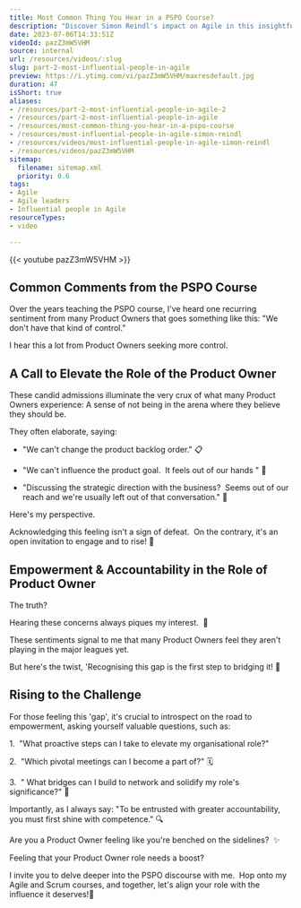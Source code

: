 ```yaml
---
title: Most Common Thing You Hear in a PSPO Course?
description: "Discover Simon Reindl's impact on Agile in this insightful short! Join Martin Hinshelwood as he highlights key figures in Scrum and Agile. #Agile #Scrum"
date: 2023-07-06T14:33:51Z
videoId: pazZ3mW5VHM
source: internal
url: /resources/videos/:slug
slug: part-2-most-influential-people-in-agile
preview: https://i.ytimg.com/vi/pazZ3mW5VHM/maxresdefault.jpg
duration: 47
isShort: true
aliases:
- /resources/part-2-most-influential-people-in-agile-2
- /resources/part-2-most-influential-people-in-agile
- /resources/most-common-thing-you-hear-in-a-pspo-course
- /resources/most-influential-people-in-agile-simon-reindl
- /resources/videos/most-influential-people-in-agile-simon-reindl
- /resources/videos/pazZ3mW5VHM
sitemap:
  filename: sitemap.xml
  priority: 0.6
tags:
- Agile
- Agile leaders
- Influential people in Agile
resourceTypes:
- video

---
```

{{< youtube pazZ3mW5VHM >}}

## Common Comments from the PSPO Course

Over the years teaching the PSPO course, I've heard one recurring sentiment from many Product Owners that goes something like this: "We don't have that kind of control."

I hear this a lot from Product Owners seeking more control.

## A Call to Elevate the Role of the Product Owner

These candid admissions illuminate the very crux of what many Product Owners experience: A sense of not being in the arena where they believe they should be.

They often elaborate, saying:

- "We can't change the product backlog order." 📋

- "We can't influence the product goal.  It feels out of our hands " 🎯

- "Discussing the strategic direction with the business?  Seems out of our reach and we're usually left out of that conversation." 🚫

Here's my perspective.   

Acknowledging this feeling isn't a sign of defeat.  On the contrary, it's an open invitation to engage and to rise! 🌟

## Empowerment & Accountability in the Role of Product Owner

The truth?

Hearing these concerns always piques my interest.  💪

These sentiments signal to me that many Product Owners feel they aren't playing in the major leagues yet.

But here's the twist, 'Recognising this gap is the first step to bridging it! 🌉

## Rising to the Challenge

For those feeling this 'gap', it's crucial to introspect on the road to empowerment, asking yourself valuable questions, such as:

1\.  "What proactive steps can I take to elevate my organisational role?"

2\.  "Which pivotal meetings can I become a part of?" 🗓️

3\.  " What bridges can I build to network and solidify my role's significance?" 🤝

Importantly, as I always say: "To be entrusted with greater accountability, you must first shine with competence." 🔍

Are you a Product Owner feeling like you're benched on the sidelines?  ✨

Feeling that your Product Owner role needs a boost?

I invite you to delve deeper into the PSPO discourse with me.  Hop onto my Agile and Scrum courses, and together, let's align your role with the influence it deserves!🤝
